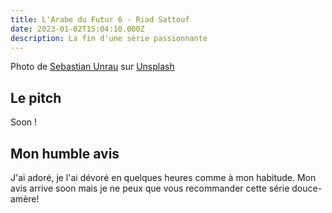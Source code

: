 ```yaml
---
title: L'Arabe du Futur 6 - Riad Sattouf
date: 2023-01-02T15:04:10.000Z
description: La fin d'une série passionnante
---
```


Photo de <a href="https://unsplash.com/@sebastian_unrau?utm_source=unsplash&utm_medium=referral&utm_content=creditCopyText">Sebastian Unrau</a> sur <a href="https://unsplash.com/fr/photos/sp-p7uuT0tw?utm_source=unsplash&utm_medium=referral&utm_content=creditCopyText">Unsplash</a>

## Le pitch

Soon !


## Mon humble avis

J'ai adoré, je l'ai dévoré en quelques heures comme à mon habitude. Mon avis arrive soon mais je ne peux que vous recommander cette série douce-amère!
